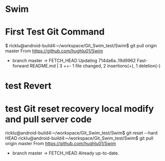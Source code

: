 # Swim
# First Test Git Command
$ ricklu@android-build4:~/workspace/Git_Swim_test/Swim$ git pull origin master
From https://github.com/hughlu01/Swim
 * branch            master     -> FETCH_HEAD
Updating 714da6a..19d9962
Fast-forward
 README.md | 3 ++-
 1 file changed, 2 insertions(+), 1 deletion(-)
# test Revert 

# test Git reset recovery local modify and pull server code
ricklu@android-build4:~/workspace/Git_Swim_test/Swim$ git reset --hard HEAD
ricklu@android-build4:~/workspace/Git_Swim_test/Swim$ git pull origin master
From https://github.com/hughlu01/Swim
 * branch            master     -> FETCH_HEAD
Already up-to-date.
